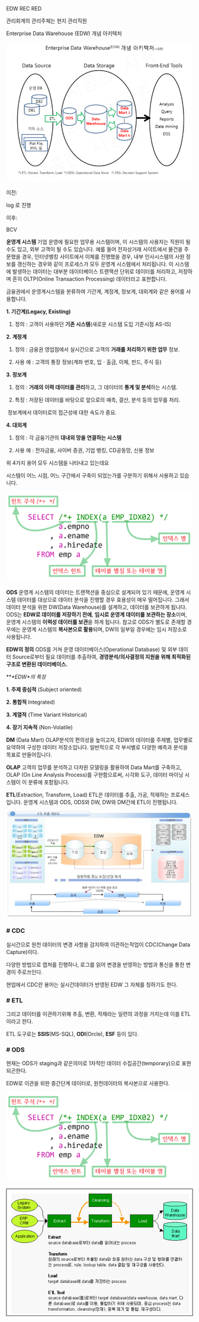 EDW REC RED

관리회계의 관리주체는 현지 관리직원

Enterprise Data Warehouse (EDW) 개념 아키텍처

![img](images/2547F3495870654C08)



이전: 

log 로 진행



이후: 

BCV



**운영계 시스템**
기업 운영에 필요한 업무용 시스템이며, 이 시스템의 사용자는 직원이 될 수도 있고, 외부 고객이 될 수도 있습니다. 예를 들어 전자상거래 사이트에서 물건을 주문했을 경우, 인터넷뱅킹 사이트에서 이체를 진행했을 경우, 내부 인사시스템의 사원 정보를 갱신하는 경우와 같이 프로세스가 모두 운영계 시스템에서 처리됩니다. 이 시스템에 발생하는 데이터는 대부분 데이터베이스 트랜잭션 단위로 데이터를 처리하고, 저장하며 흔히 OLTP(Online Transaction Processing) 데이터라고 표현합니다.

금융권에서 운영계시스템을 분류하여 기간계, 계정계, 정보계, 대외계와 같은 용어를 사용합니다.

**1. 기간계(Legacy, Existing)**

  1) 정의 : 고객이 사용하던 **기존 시스템**(새로운 시스템 도입 기준시점 AS-IS)

**2. 계정계**

  1) 정의 : 금융권 영업점에서 실시간으로 고객의 **거래를 처리하기 위한 업무** 정보.

  2) 사용 예 : 고객의 통장 정보(계좌 번호, 입ㆍ출금, 이체, 펀드, 주식 등)

**3. 정보계**

  1) 정의 : **거래의 이력 데이터를 관리**하고, 그 데이터의 **통계 및 분석**하는 시스템.

  2) 특징 : 저장된 데이터를 바탕으로 앞으로의 예측, 결산, 분석 등의 업무를 처리.

​      정보계에서 데이터로의 접근성에 대한 속도가 중요.

**4. 대외계**

  1) 정의 : 각 금융기관의 **대내외 망을 연결하는 시스템**

  2) 사용 예 : 전자금융, 사이버 증권, 기업 뱅킹, CD공동망, 신용 정보

 

위 4가지 용어 모두 시스템을 나타내고 있는데요

시스템이 어느 시점, 어느 구간에서 구축이 되었는가를 구분하기 위해서 사용하고 있습니다.

 



![img](images/img.png)




**ODS**
 운영계 시스템의 데이터는 트랜잭션을 중심으로 설계되어 있기 때문에, 운영계 시스템 데이터를 대상으로 데이터 분석을 진행할 경우 효용성이 매우 떨어집니다. 그래서 데이터 분석을 위한 DW(Data Warehouse)를 설계하고, 데이터를 보관하게 됩니다. ODS는 **EDW로 데이터를 저장하기 전에**, **임시로 운영계 데이터를 보관하는 장소**이며, 운영계 시스템의 **이력성 데이터를 보관**을 하게 됩니다. 참고로 ODS가 별도로 존재할 경우에는 운영계 시스템의 **복사본으로 활용**되며, DW의 일부일 경우에는 임시 저장소로 사용됩니다. 

 

**EDW의 정의**
ODS를 거쳐 운영 데이터베이스(Operational Database) 및 외부 데이터 Source로부터 필요 데이터를 추출하여, **경영분석/의사결정의 지원을 위해 최적화된 구조로 변환된 데이터베이스.**

 

***\*EDW\**의 특징**

  **1. 주제 중심적** (Subject oriented) 

  **2. 통합적** Integrated) 

  **3. 계열적** (Time Variant Historical)

  **4. 장기 지속적** (Non-Volatile) 



**DM** (Data Mart)
OLAP분석의 편의성을 높이고자, EDW의 데이터를 주제별, 업무별로 요약하여 구성한 데이터 저장소입니다. 일반적으로 각 부서별로 다양한 예측과 분석을 목표로 만들어집니다.



**OLAP**
고객의 업무를 분석하고 다차원 모델링을 활용하여 Data Mart를 구축하고, OLAP (On Line Analysis Process)를 구현함으로써, 시각화 도구, 데이터 마이닝 시스템이 이 분류에 포함됩니다. 


**ETL**(Extraction, Transform, Load)
ETL은 데이터를 추출, 가공, 적재하는 프로세스입니다. 운영계 시스템과 ODS, ODS와 DW, DW와 DM간에 ETL이 진행됩니다. 



![img](images/img.jpg)



 

### # CDC

실시간으로 원천 데이터의 변경 사항을 감지하여 이관하는작업이 CDC(Change Data Capture)이다.

다양한 방법으로 캡쳐를 진행하나, 로그를 읽어 변경을 반영하는 방법과 통신을 통한 변경이 주로쓰인다.

현업에서 CDC란 용어는 실시간데이터가 반영된 EDW 그 자체를 칭하기도 한다.



### # ETL

그리고 데이터를 이관하기위해 추출, 변환, 적재라는 일련의 과정을 거치는데 이를 ETL이라고 한다. 

ETL 도구로는 **SSIS**(MS-SQL), **ODI**(Orcle), **ESF** 등이 있다.

 

### # ODS

현재는 ODS가 staging과 같은의미로 1차적인 데이터 수집공간(temporary)으로 표현되곤한다.

EDW로 이관을 위한 중간단계 데이터로, 원천데이터의 복사본으로 사용한다.

 



![img](images/img.png)





![etl_concept.gif](images/etl_concept.gif)

